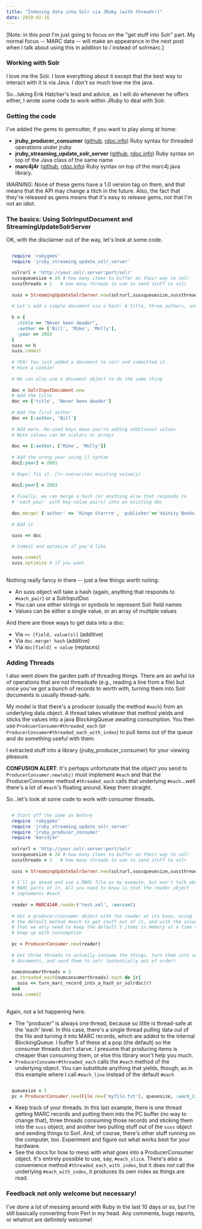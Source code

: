 ```yaml
---
title: "Indexing data into Solr via JRuby (with threads!)"
date: 2010-02-16
---
```


[Note: in this post I'm just going to focus on the "get stuff into Solr" part. My normal focus -- MARC data -- will
make an appearance in the next post when I talk about using this in addition to / instead of solrmarc.]


### Working with Solr

I love me the Solr. I love everything about it except that the best way to interact with it is via Java. I don't so much love me the java.

So...taking Erik Hatcher's lead and advice, as I will do whenever he offers either, I wrote some code to work within JRuby to deal with Solr. 

### Getting the code

I've added the gems to gemcutter, if you want to play along at home:

  * **jruby\_producer\_consumer** ([github](http://github.com/billdueber/jruby_producer_consumer), [rdoc.info](http://rdoc.info/projects/billdueber/jruby_producer_consumer)) Ruby syntax for threaded operations under jruby
  * **jruby\_streaming\_update\_solr\_server** ([github](http://github.com/billdueber/jruby_streaming_update_solr_server), [rdoc.info](http://rdoc.info/projects/billdueber/jruby_streaming_update_solr_server)) Ruby syntax on top of the Java class of the same name
  * **marc4j4r** ([github](http://github.com/billdueber/marc4j4r), [rdoc.info](http://rdoc.info/projects/billdueber/marc4j4r)) Ruby syntax on top of the marc4j java library.

*WARNING*: None of these gems have a 1.0 version tag on them, and that means that the API may change a titch in 
  the future. Also, the fact that they're released as gems means that it's easy to release gems, not that I'm not
  an idiot.

### The basics: Using SolrInputDocument and StreamingUpdateSolrServer

OK, with the disclaimer out of the way, let's look at some code.


~~~ruby

  require 'rubygems'
  require 'jruby_streaming_update_solr_server'

  solrurl = 'http://your.solr.server:port/solr'
  sussqueuesize = 24 # how many items to buffer on their way to solr
  sussthreads = 1   # how many threads to use to send stuff to solr
  
  suss = StreamingUpdateSolrServer.new(solrurl,sussqueuesize,sussthreads)
  
  # Let's add a simple document via a hash: A title, three authors, and a year
  
  h = {
    :title => "Never been deader",
    :author => ['Bill', 'Mike', 'Molly'],
    :year => 2003
  }
  suss << h
  suss.commit
  
  # YEA! You just added a document to solr and committed it. 
  # Have a cookie!
  
  # We can also use a document object to do the same thing
  
  doc = SolrInputDocument.new
  # Add the title
  doc << ['title', 'Never been deader']
  
  # Add the first author
  doc << [:author, 'Bill']
  
  # Add more. Re-used keys mean you're adding additional values
  # Note values can be scalars or arrays
  
  doc << [:author, ['Mike', 'Molly']]
  
  # Add the wrong year using [] syntax
  doc[:year] = 2001
  
  # Oops! fix it. []= overwrites existing value(s)
  
  doc[:year] = 2003
  
  # Finally, we can merge a hash (or anything else that responds to 
  # 'each_pair' with key-value pairs) into an existing doc
  
  doc.merge! {'author' => 'Ringo Starrre', 'publisher'=>'Vainity Books'}
  
  # Add it
  
  suss << doc

  # Commit and optimize if you'd like

  suss.commit
  suss.optimize # if you want
  

~~~

Nothing really fancy in there -- just a few things worth noting:

  * An suss object will take a hash (again, anything that responds to `#each_pair`) or a SolrInputDoc
  * You can use either strings or symbols to represent Solr field names
  * Values can be either a single value, or an array of multiple values

And there are three ways to get data into a doc:

  * Via `<< [field, value(s)]` (additive)
  * Via `doc.merge! hash` (additive)
  * Via `doc[field] = value` (replaces)

### Adding Threads

I also went down the garden path of threading things. There are an awful lot
of operations that are not threadsafe (e.g., reading a line from a file) but
once you've got a bunch of records to worth with, turning them into Solr
documents is usually thread-safe.

My model is that there's a producer (usually the method `#each`) from an 
underlying data object. A thread takes whatever that method yields
and sticks the values into a java 
BlockingQueue awaiting consumption. You then use `ProdcuerConsumer#threaded_each`
(or `ProducerConsumer#threaded_each_with_index`) to pull items out of the queue and do something useful with them.

I extracted stuff into a library (jruby\_producer\_consumer) for your viewing pleasure.

**CONFUSION ALERT**: It's perhaps unfortunate that the object you send to `ProducerConsumer.new(obj)` must implement `#each` and that the ProducerConsumer method `#threaded_each` calls that underlying `#each`...well
there's a lot of `#each`'s floating around. Keep them straight.


So...let's look at some code to work with consumer threads.


~~~ruby

  # Start off the same as before
  require 'rubygems'
  require 'jruby_streaming_update_solr_server'
  require 'jruby_producer_consumer'
  require 'marc4j4r'
  
  solrurl = 'http://your.solr.server:port/solr'
  sussqueuesize = 24 # how many items to buffer on their way to solr
  sussthreads = 2   # how many threads to use to send stuff to solr
  
  suss = StreamingUpdateSolrServer.new(solrurl,sussqueuesize,sussthreads)
  
  # I'll go ahead and use a MARC file as my example, but won't talk about the
  # MARC parts of it. All you need to know is that the reader object
  # implements #each
  
  reader = MARC4J4R.reader('test.xml', :marcxml)
  
  # Get a producer/consumer object with the reader at its base, using
  # the default method #each to get stuff out of it, and with the assumption
  # that we only need to keep the default 5 items in memory at a time to 
  # keep up with consumption
  
  pc = ProducerConsumer.new(reader)
  
  # Get three threads to actually consume the things, turn them into solr 
  # documents, and send them to solr (potentially out of order)
  
  numconsumerthreads = 3
  pc.threaded_each(numconsumerthreads).each do |r|
    suss << turn_marc_record_into_a_hash_or_solrdoc(r)
  end
  suss.commit
  

~~~

Again, not a lot happening here. 

  * The "producer" is always one thread, because so little is thread-safe at the 'each' level. In this case, there's a single thread pulling data out of the file and turning it into MARC records, which are added to the internal BlockingQueue. I buffer 5 of these at a pop (the default) so the consumer threads don't starve. I presume that producing items is cheaper than consuming them, or else this library won't help you much. 
  * `ProducerConsumer#threaded_each` calls the `#each` method of the underlying object. You can substitute anything that yields, though, as in this example where I call `#each_line` instead of the default `#each`
  

~~~ruby

  queuesize = 5
  pc = ProducerConsumer.new(File.new('myfile.txt'), queuesize, :each_line)

~~~

  * Keep track of your threads. In this last example, there is one thread getting MARC records and putting them into the PC buffer (no way to change that), three threads consuming those records and sticking them into the `suss` object, and another two pulling stuff *out* of the `suss` object and sending things to Sorl. And, of course, there's other stuff running on the computer, too. Experiment and figure out what works best for your hardware.
  * See the docs for how to mess with what goes into a ProducerConsumer object. It's entirely possible to use, say, `#each_slice`. There's also a convenience method `#threaded_each_with_index`, but it does *not* call the underlying `#each_with_index`, it produces its own index as things are read. 
  
### Feedback not only welcome but necessary!

I've done a lot of messing around with Ruby in the last 10 days or so, but I'm still basically converting from Perl in my head. Any comments, bugs reports, or whatnot are definitely welcome!
